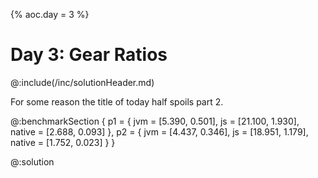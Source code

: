 {% aoc.day = 3 %}

# Day 3: Gear Ratios

@:include(/inc/solutionHeader.md)

For some reason the title of today half spoils part 2.

@:benchmarkSection {
p1 = {
jvm = [5.390, 0.501],
js = [21.100, 1.930],
native = [2.688, 0.093]
},
p2 = {
jvm = [4.437, 0.346],
js = [18.951, 1.179],
native = [1.752, 0.023]
}
}

@:solution